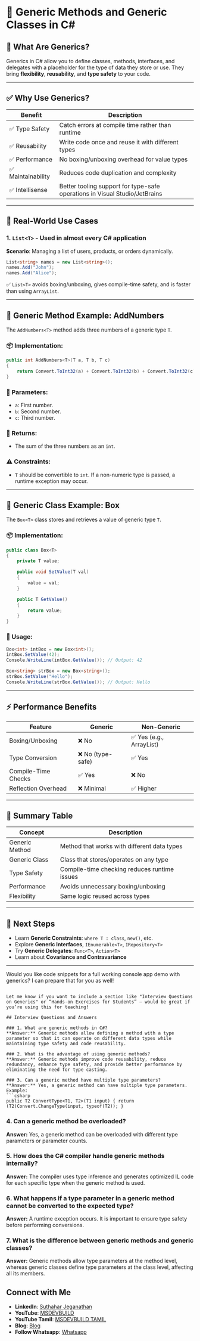 # 🔧 Generic Methods and Generic Classes in C#

## 📘 What Are Generics?

Generics in C# allow you to define classes, methods, interfaces, and delegates with a placeholder for the type of data they store or use. They bring **flexibility**, **reusability**, and **type safety** to your code.

---

## ✅ Why Use Generics?

| Benefit         | Description                                                                 |
|------------------|------------------------------------------------------------------------------|
| ✅ Type Safety    | Catch errors at compile time rather than runtime                            |
| ✅ Reusability    | Write code once and reuse it with different types                            |
| ✅ Performance    | No boxing/unboxing overhead for value types                                  |
| ✅ Maintainability| Reduces code duplication and complexity                                      |
| ✅ Intellisense   | Better tooling support for type-safe operations in Visual Studio/JetBrains  |

---

## 🔹 Real-World Use Cases

### 1. `List<T>` - Used in almost every C# application

**Scenario**: Managing a list of users, products, or orders dynamically.

```csharp
List<string> names = new List<string>();
names.Add("John");
names.Add("Alice");
```

✅ `List<T>` avoids boxing/unboxing, gives compile-time safety, and is faster than using `ArrayList`.

---


## 🔹 Generic Method Example: AddNumbers

The `AddNumbers<T>` method adds three numbers of a generic type `T`.

### 📦 Implementation:
```csharp
public int AddNumbers<T>(T a, T b, T c)
{
    return Convert.ToInt32(a) + Convert.ToInt32(b) + Convert.ToInt32(c);
}
```

### 📝 Parameters:
- `a`: First number.
- `b`: Second number.
- `c`: Third number.

### 🔁 Returns:
- The sum of the three numbers as an `int`.

### ⚠️ Constraints:
- `T` should be convertible to `int`. If a non-numeric type is passed, a runtime exception may occur.

---

## 🔹 Generic Class Example: Box

The `Box<T>` class stores and retrieves a value of generic type `T`.

### 📦 Implementation:
```csharp
public class Box<T>
{
    private T value;

    public void SetValue(T val)
    {
        value = val;
    }

    public T GetValue()
    {
        return value;
    }
}
```

### 🔁 Usage:
```csharp
Box<int> intBox = new Box<int>();
intBox.SetValue(42);
Console.WriteLine(intBox.GetValue()); // Output: 42

Box<string> strBox = new Box<string>();
strBox.SetValue("Hello");
Console.WriteLine(strBox.GetValue()); // Output: Hello
```

---

## ⚡ Performance Benefits

| Feature             | Generic            | Non-Generic             |
|---------------------|--------------------|--------------------------|
| Boxing/Unboxing     | ❌ No               | ✅ Yes (e.g., ArrayList) |
| Type Conversion     | ❌ No (type-safe)   | ✅ Yes                   |
| Compile-Time Checks | ✅ Yes              | ❌ No                    |
| Reflection Overhead | ❌ Minimal          | ✅ Higher                |

---

## 🧠 Summary Table

| Concept         | Description                                       |
|----------------|---------------------------------------------------|
| Generic Method  | Method that works with different data types       |
| Generic Class   | Class that stores/operates on any type            |
| Type Safety     | Compile-time checking reduces runtime issues      |
| Performance     | Avoids unnecessary boxing/unboxing                |
| Flexibility     | Same logic reused across types                    |

---

## 🚀 Next Steps

- Learn **Generic Constraints**: `where T : class`, `new()`, etc.
- Explore **Generic Interfaces**, `IEnumerable<T>`, `IRepository<T>`
- Try **Generic Delegates**: `Func<T>`, `Action<T>`
- Learn about **Covariance and Contravariance**

---

Would you like code snippets for a full working console app demo with generics? I can prepare that for you as well!
```

Let me know if you want to include a section like "Interview Questions on Generics" or “Hands-on Exercises for Students” — would be great if you’re using this for teaching!

## Interview Questions and Answers

### 1. What are generic methods in C#?
**Answer:** Generic methods allow defining a method with a type parameter so that it can operate on different data types while maintaining type safety and code reusability.

### 2. What is the advantage of using generic methods?
**Answer:** Generic methods improve code reusability, reduce redundancy, enhance type safety, and provide better performance by eliminating the need for type casting.

### 3. Can a generic method have multiple type parameters?
**Answer:** Yes, a generic method can have multiple type parameters. Example:
```csharp
public T2 ConvertType<T1, T2>(T1 input) { return (T2)Convert.ChangeType(input, typeof(T2)); }
```

### 4. Can a generic method be overloaded?
**Answer:** Yes, a generic method can be overloaded with different type parameters or parameter counts.

### 5. How does the C# compiler handle generic methods internally?
**Answer:** The compiler uses type inference and generates optimized IL code for each specific type when the generic method is used.

### 6. What happens if a type parameter in a generic method cannot be converted to the expected type?
**Answer:** A runtime exception occurs. It is important to ensure type safety before performing conversions.

### 7. What is the difference between generic methods and generic classes?
**Answer:** Generic methods allow type parameters at the method level, whereas generic classes define type parameters at the class level, affecting all its members.

## Connect with Me
- **LinkedIn**: [Suthahar Jeganathan](https://www.linkedin.com/in/jssuthahar/)
- **YouTube**: [MSDEVBUILD](https://www.youtube.com/@MSDEVBUILD)
- **YouTube Tamil**: [MSDEVBUILD TAMIL](https://www.youtube.com/@MSDEVBUILDTamil)
- **Blog**: [Blog](https://www.msdevbuild.com/)
- **Follow Whatsapp**: [Whatsapp](https://www.whatsapp.com/channel/0029Va5j2rHEFeXcTlUhQB0J)
